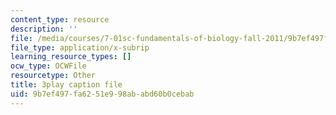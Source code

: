 ```yaml
---
content_type: resource
description: ''
file: /media/courses/7-01sc-fundamentals-of-biology-fall-2011/9b7ef497fa6251e998ababd60b0cebab_sAD1Xr3-rmI.vtt
file_type: application/x-subrip
learning_resource_types: []
ocw_type: OCWFile
resourcetype: Other
title: 3play caption file
uid: 9b7ef497-fa62-51e9-98ab-abd60b0cebab
---
```

